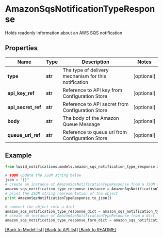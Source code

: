 # AmazonSqsNotificationTypeResponse

Holds readonly information about an AWS SQS notification

## Properties
Name | Type | Description | Notes
------------ | ------------- | ------------- | -------------
**type** | **str** | The type of delivery mechanism for this notification | [optional] 
**api_key_ref** | **str** | Reference to API key from Configuration Store | [optional] 
**api_secret_ref** | **str** | Reference to API secret from Configuration Store | [optional] 
**body** | **str** | The body of the Amazon Queue Message | [optional] 
**queue_url_ref** | **str** | Reference to queue url from Configuration Store | [optional] 

## Example

```python
from lusid_notifications.models.amazon_sqs_notification_type_response import AmazonSqsNotificationTypeResponse

# TODO update the JSON string below
json = "{}"
# create an instance of AmazonSqsNotificationTypeResponse from a JSON string
amazon_sqs_notification_type_response_instance = AmazonSqsNotificationTypeResponse.from_json(json)
# print the JSON string representation of the object
print AmazonSqsNotificationTypeResponse.to_json()

# convert the object into a dict
amazon_sqs_notification_type_response_dict = amazon_sqs_notification_type_response_instance.to_dict()
# create an instance of AmazonSqsNotificationTypeResponse from a dict
amazon_sqs_notification_type_response_form_dict = amazon_sqs_notification_type_response.from_dict(amazon_sqs_notification_type_response_dict)
```
[[Back to Model list]](../README.md#documentation-for-models) [[Back to API list]](../README.md#documentation-for-api-endpoints) [[Back to README]](../README.md)


